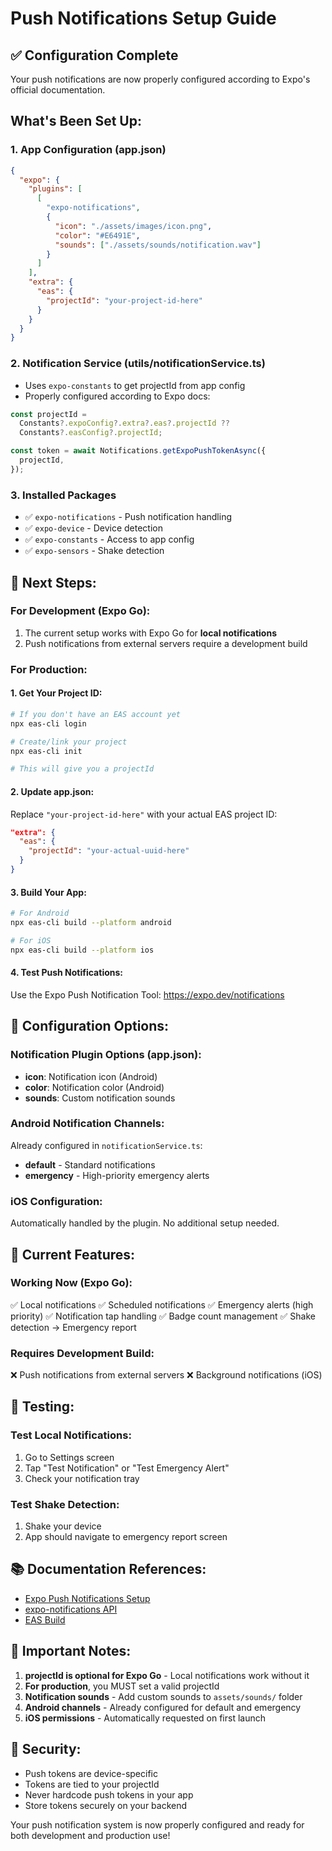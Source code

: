 # Push Notifications Setup Guide

## ✅ Configuration Complete

Your push notifications are now properly configured according to Expo's official documentation.

## What's Been Set Up:

### 1. **App Configuration (app.json)**
```json
{
  "expo": {
    "plugins": [
      [
        "expo-notifications",
        {
          "icon": "./assets/images/icon.png",
          "color": "#E6491E",
          "sounds": ["./assets/sounds/notification.wav"]
        }
      ]
    ],
    "extra": {
      "eas": {
        "projectId": "your-project-id-here"
      }
    }
  }
}
```

### 2. **Notification Service (utils/notificationService.ts)**
- Uses `expo-constants` to get projectId from app config
- Properly configured according to Expo docs:
```typescript
const projectId =
  Constants?.expoConfig?.extra?.eas?.projectId ??
  Constants?.easConfig?.projectId;

const token = await Notifications.getExpoPushTokenAsync({
  projectId,
});
```

### 3. **Installed Packages**
- ✅ `expo-notifications` - Push notification handling
- ✅ `expo-device` - Device detection
- ✅ `expo-constants` - Access to app config
- ✅ `expo-sensors` - Shake detection

## 📝 Next Steps:

### For Development (Expo Go):
1. The current setup works with Expo Go for **local notifications**
2. Push notifications from external servers require a development build

### For Production:

#### 1. Get Your Project ID:
```bash
# If you don't have an EAS account yet
npx eas-cli login

# Create/link your project
npx eas-cli init

# This will give you a projectId
```

#### 2. Update app.json:
Replace `"your-project-id-here"` with your actual EAS project ID:
```json
"extra": {
  "eas": {
    "projectId": "your-actual-uuid-here"
  }
}
```

#### 3. Build Your App:
```bash
# For Android
npx eas-cli build --platform android

# For iOS
npx eas-cli build --platform ios
```

#### 4. Test Push Notifications:
Use the Expo Push Notification Tool:
https://expo.dev/notifications

## 🔧 Configuration Options:

### Notification Plugin Options (app.json):
- **icon**: Notification icon (Android)
- **color**: Notification color (Android)
- **sounds**: Custom notification sounds

### Android Notification Channels:
Already configured in `notificationService.ts`:
- **default** - Standard notifications
- **emergency** - High-priority emergency alerts

### iOS Configuration:
Automatically handled by the plugin. No additional setup needed.

## 📱 Current Features:

### Working Now (Expo Go):
✅ Local notifications
✅ Scheduled notifications
✅ Emergency alerts (high priority)
✅ Notification tap handling
✅ Badge count management
✅ Shake detection → Emergency report

### Requires Development Build:
❌ Push notifications from external servers
❌ Background notifications (iOS)

## 🧪 Testing:

### Test Local Notifications:
1. Go to Settings screen
2. Tap "Test Notification" or "Test Emergency Alert"
3. Check your notification tray

### Test Shake Detection:
1. Shake your device
2. App should navigate to emergency report screen

## 📚 Documentation References:
- [Expo Push Notifications Setup](https://docs.expo.dev/push-notifications/push-notifications-setup/)
- [expo-notifications API](https://docs.expo.dev/versions/latest/sdk/notifications/)
- [EAS Build](https://docs.expo.dev/build/introduction/)

## 🚨 Important Notes:

1. **projectId is optional for Expo Go** - Local notifications work without it
2. **For production**, you MUST set a valid projectId
3. **Notification sounds** - Add custom sounds to `assets/sounds/` folder
4. **Android channels** - Already configured for default and emergency
5. **iOS permissions** - Automatically requested on first launch

## 🔐 Security:

- Push tokens are device-specific
- Tokens are tied to your projectId
- Never hardcode push tokens in your app
- Store tokens securely on your backend

Your push notification system is now properly configured and ready for both development and production use!
